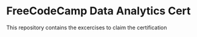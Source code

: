 # FreeCodeCamp Data Analytics Cert

This repository contains the excercises to claim the certification
